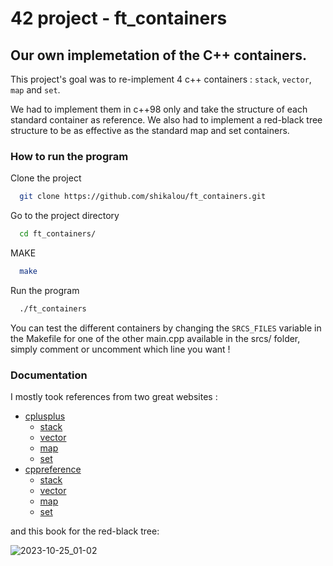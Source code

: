 
# 42 project - ft_containers

## Our own implemetation of the C++ containers.

This project's goal was to re-implement 4 c++ containers : ``stack``, ``vector``, ``map`` and ``set``.

We had to implement them in c++98 only and take the structure of each standard container as reference. 
We also had to implement a red-black tree structure to be as effective as the standard map and set containers.
### How to run the program 

Clone the project

```bash
  git clone https://github.com/shikalou/ft_containers.git
```

Go to the project directory

```bash
  cd ft_containers/
```
MAKE
```bash
  make
```
Run the program
```bash
  ./ft_containers
```
You can test the different containers by changing the ``SRCS_FILES`` variable in the Makefile for one of the other main.cpp available in the srcs/ folder, simply comment or uncomment which line you want !
### Documentation

I mostly took references from two great websites :

- [cplusplus](https://cplusplus.com/reference/stl/)
  - [stack](https://cplusplus.com/reference/stack/stack)
  - [vector](https://cplusplus.com/reference/vector/vector)
  - [map](https://cplusplus.com/reference/map/map)
  - [set](https://cplusplus.com/reference/set/set)
- [cppreference](https://en.cppreference.com/w/cpp/container)
  - [stack](https://en.cppreference.com/w/cpp/container/stack)
  - [vector](https://en.cppreference.com/w/cpp/container/vector)
  - [map](https://en.cppreference.com/w/cpp/container/map)
  - [set](https://en.cppreference.com/w/cpp/container/set)

and this book for the red-black tree:

![2023-10-25_01-02](https://github.com/shikalou/ft_containers/assets/94800038/d6730401-da06-47a0-90ed-6e15e03844e5)

